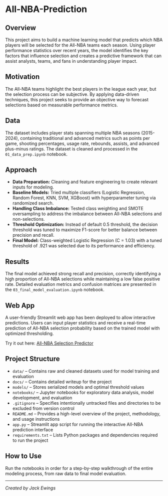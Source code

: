 # All-NBA-Prediction

## Overview

This project aims to build a machine learning model that predicts which NBA players will be selected for the All-NBA teams each season. Using player performance statistics over recent years, the model identifies the key factors that influence selection and creates a predictive framework that can assist analysts, teams, and fans in understanding player impact.

## Motivation

The All-NBA teams highlight the best players in the league each year, but the selection process can be subjective. By applying data-driven techniques, this project seeks to provide an objective way to forecast selections based on measurable performance metrics.

## Data

The dataset includes player stats spanning multiple NBA seasons (2015-2024), containing traditional and advanced metrics such as points per game, shooting percentages, usage rate, rebounds, assists, and advanced plus-minus ratings. The dataset is cleaned and processed in the `01_data_prep.ipynb` notebook.

## Approach

- **Data Preparation:** Cleaning and feature engineering to create relevant inputs for modeling.
- **Baseline Models:** Tried multiple classifiers (Logistic Regression, Random Forest, KNN, SVM, XGBoost) with hyperparameter tuning via randomized search.
- **Handling Class Imbalance:** Tested class weighting and SMOTE oversampling to address the imbalance between All-NBA selections and non-selections.
- **Threshold Optimization:** Instead of default 0.5 threshold, the decision threshold was tuned to maximize F1-score for better balance between precision and recall.
- **Final Model:** Class-weighted Logistic Regression (C = 1.03) with a tuned threshold of .921 was selected due to its performance and efficiency.

## Results

The final model achieved strong recall and precision, correctly identifying a high proportion of All-NBA selections while maintaining a low false positive rate. Detailed evaluation metrics and confusion matrices are presented in the `03_final_model_evaluation.ipynb` notebook.

## Web App

A user-friendly Streamlit web app has been deployed to allow interactive predictions. Users can input player statistics and receive a real-time prediction of All-NBA selection probability based on the trained model with optimized thresholding.

Try it out here: [All-NBA Selection Predictor](https://all-nba-predictor.streamlit.app)

## Project Structure

- `data/` – Contains raw and cleaned datasets used for model training and evaluation
- `docs/` – Contains detailed writeup for the project
- `models/` – Stores serialized models and optimal threshold values
- `notebooks/` – Jupyter notebooks for exploratory data analysis, model development, and evaluation
- `.gitignore` – Specifies intentionally untracked files and directories to be excluded from version control
- `README.md` – Provides a high-level overview of the project, methodology, and usage instructions
- `app.py` – Streamlit app script for running the interactive All-NBA prediction interface
- `requirements.txt` – Lists Python packages and dependencies required to run the project  

## How to Use

Run the notebooks in order for a step-by-step walkthrough of the entire modeling process, from raw data to final model evaluation.

---

*Created by Jack Ewings*

